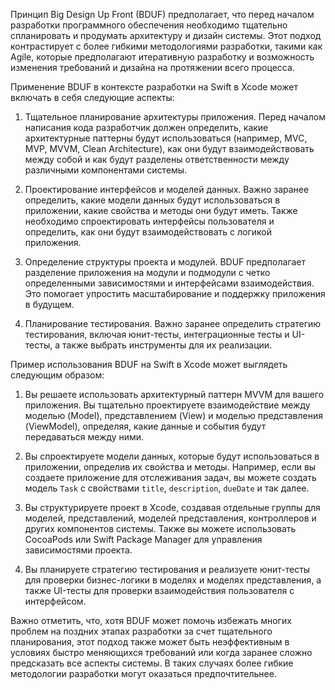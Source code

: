 Принцип Big Design Up Front (BDUF) предполагает, что перед началом разработки программного обеспечения необходимо тщательно спланировать и продумать архитектуру и дизайн системы. Этот подход контрастирует с более гибкими методологиями разработки, такими как Agile, которые предполагают итеративную разработку и возможность изменения требований и дизайна на протяжении всего процесса.

Применение BDUF в контексте разработки на Swift в Xcode может включать в себя следующие аспекты:

1. Тщательное планирование архитектуры приложения. Перед началом написания кода разработчик должен определить, какие архитектурные паттерны будут использоваться (например, MVC, MVP, MVVM, Clean Architecture), как они будут взаимодействовать между собой и как будут разделены ответственности между различными компонентами системы.

2. Проектирование интерфейсов и моделей данных. Важно заранее определить, какие модели данных будут использоваться в приложении, какие свойства и методы они будут иметь. Также необходимо спроектировать интерфейсы пользователя и определить, как они будут взаимодействовать с логикой приложения.

3. Определение структуры проекта и модулей. BDUF предполагает разделение приложения на модули и подмодули с четко определенными зависимостями и интерфейсами взаимодействия. Это помогает упростить масштабирование и поддержку приложения в будущем.

4. Планирование тестирования. Важно заранее определить стратегию тестирования, включая юнит-тесты, интеграционные тесты и UI-тесты, а также выбрать инструменты для их реализации.

Пример использования BDUF на Swift в Xcode может выглядеть следующим образом:

1. Вы решаете использовать архитектурный паттерн MVVM для вашего приложения. Вы тщательно проектируете взаимодействие между моделью (Model), представлением (View) и моделью представления (ViewModel), определяя, какие данные и события будут передаваться между ними.

2. Вы спроектируете модели данных, которые будут использоваться в приложении, определив их свойства и методы. Например, если вы создаете приложение для отслеживания задач, вы можете создать модель `Task` с свойствами `title`, `description`, `dueDate` и так далее.

3. Вы структурируете проект в Xcode, создавая отдельные группы для моделей, представлений, моделей представления, контроллеров и других компонентов системы. Также вы можете использовать CocoaPods или Swift Package Manager для управления зависимостями проекта.

4. Вы планируете стратегию тестирования и реализуете юнит-тесты для проверки бизнес-логики в моделях и моделях представления, а также UI-тесты для проверки взаимодействия пользователя с интерфейсом.

Важно отметить, что, хотя BDUF может помочь избежать многих проблем на поздних этапах разработки за счет тщательного планирования, этот подход также может быть неэффективным в условиях быстро меняющихся требований или когда заранее сложно предсказать все аспекты системы. В таких случаях более гибкие методологии разработки могут оказаться предпочтительнее.